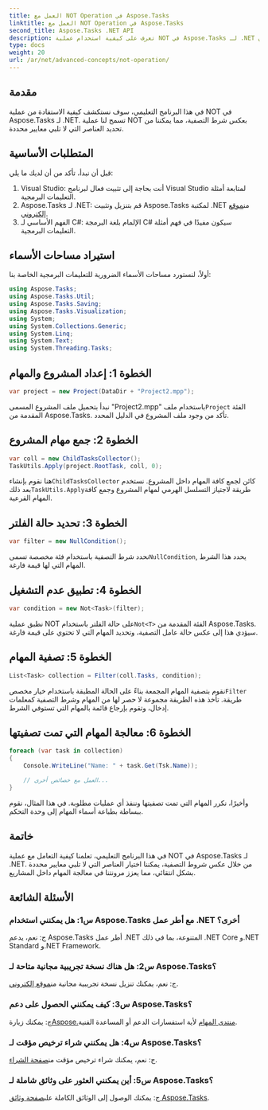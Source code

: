 ```yaml
---
title: العمل مع NOT Operation في Aspose.Tasks
linktitle: العمل مع NOT Operation في Aspose.Tasks
second_title: Aspose.Tasks .NET API
description: تعرف على كيفية استخدام عملية NOT في Aspose.Tasks لـ .NET لتصفية المهام بشكل فعال. تعزيز قدرات إدارة المشروع الخاص بك الآن.
type: docs
weight: 20
url: /ar/net/advanced-concepts/not-operation/
---
```

## مقدمة

في هذا البرنامج التعليمي، سوف نستكشف كيفية الاستفادة من عملية NOT في Aspose.Tasks لـ .NET. تسمح لنا عملية NOT بعكس شرط التصفية، مما يمكننا من تحديد العناصر التي لا تلبي معايير محددة.

## المتطلبات الأساسية

قبل أن نبدأ، تأكد من أن لديك ما يلي:

1. Visual Studio: أنت بحاجة إلى تثبيت فعال لبرنامج Visual Studio لمتابعة أمثلة التعليمات البرمجية.
2.  Aspose.Tasks لـ .NET: قم بتنزيل وتثبيت Aspose.Tasks لمكتبة .NET من[موقع إلكتروني](https://releases.aspose.com/tasks/net/).
3. الفهم الأساسي لـ C#: الإلمام بلغة البرمجة C# سيكون مفيدًا في فهم أمثلة التعليمات البرمجية.

## استيراد مساحات الأسماء

أولاً، لنستورد مساحات الأسماء الضرورية للتعليمات البرمجية الخاصة بنا:

```csharp
using Aspose.Tasks;
using Aspose.Tasks.Util;
using Aspose.Tasks.Saving;
using Aspose.Tasks.Visualization;
using System;
using System.Collections.Generic;
using System.Linq;
using System.Text;
using System.Threading.Tasks;
```

## الخطوة 1: إعداد المشروع والمهام

```csharp
var project = new Project(DataDir + "Project2.mpp");
```

 نبدأ بتحميل ملف المشروع المسمى "Project2.mpp" باستخدام ملف`Project` الفئة المقدمة من Aspose.Tasks. تأكد من وجود ملف المشروع في الدليل المحدد.

## الخطوة 2: جمع مهام المشروع

```csharp
var coll = new ChildTasksCollector();
TaskUtils.Apply(project.RootTask, coll, 0);
```

 هنا نقوم بإنشاء`ChildTasksCollector` كائن لجمع كافة المهام داخل المشروع. نستخدم بعد ذلك`TaskUtils.Apply`طريقة لاجتياز التسلسل الهرمي لمهام المشروع وجمع كافة المهام الفرعية.

## الخطوة 3: تحديد حالة الفلتر

```csharp
var filter = new NullCondition();
```

 نحدد شرط التصفية باستخدام فئة مخصصة تسمى`NullCondition`, يحدد هذا الشرط المهام التي لها قيمة فارغة.

## الخطوة 4: تطبيق عدم التشغيل

```csharp
var condition = new Not<Task>(filter);
```

 نطبق عملية NOT على حالة الفلتر باستخدام`Not<T>` الفئة المقدمة من Aspose.Tasks. سيؤدي هذا إلى عكس حالة عامل التصفية، وتحديد المهام التي لا تحتوي على قيمة فارغة.

## الخطوة 5: تصفية المهام

```csharp
List<Task> collection = Filter(coll.Tasks, condition);
```

 نقوم بتصفية المهام المجمعة بناءً على الحالة المطبقة باستخدام خيار مخصص`Filter` طريقة. تأخذ هذه الطريقة مجموعة لا حصر لها من المهام وشرط التصفية كمعلمات إدخال، وتقوم بإرجاع قائمة بالمهام التي تستوفي الشرط.

## الخطوة 6: معالجة المهام التي تمت تصفيتها

```csharp
foreach (var task in collection)
{
    Console.WriteLine("Name: " + task.Get(Tsk.Name));

    // العمل مع خصائص أخرى...
}
```

وأخيرًا، نكرر المهام التي تمت تصفيتها وننفذ أي عمليات مطلوبة. في هذا المثال، نقوم ببساطة بطباعة أسماء المهام إلى وحدة التحكم.

## خاتمة

في هذا البرنامج التعليمي، تعلمنا كيفية التعامل مع عملية NOT في Aspose.Tasks لـ .NET. من خلال عكس شروط التصفية، يمكننا اختيار العناصر التي لا تلبي معايير محددة بشكل انتقائي، مما يعزز مرونتنا في معالجة المهام داخل المشاريع.

## الأسئلة الشائعة

### س1: هل يمكنني استخدام Aspose.Tasks مع أطر عمل .NET أخرى؟

ج: نعم، يدعم Aspose.Tasks أطر عمل .NET المتنوعة، بما في ذلك .NET Core و.NET Standard و.NET Framework.

### س2: هل هناك نسخة تجريبية مجانية متاحة لـ Aspose.Tasks؟

 ج: نعم، يمكنك تنزيل نسخة تجريبية مجانية من[موقع إلكتروني](https://releases.aspose.com/).

### س3: كيف يمكنني الحصول على دعم Aspose.Tasks؟

 ج: يمكنك زيارة[Aspose.منتدى المهام](https://forum.aspose.com/c/tasks/15) لأية استفسارات الدعم أو المساعدة الفنية.

### س4: هل يمكنني شراء ترخيص مؤقت لـ Aspose.Tasks؟

 ج: نعم، يمكنك شراء ترخيص مؤقت من[صفحة الشراء](https://purchase.aspose.com/temporary-license/).

### س5: أين يمكنني العثور على وثائق شاملة لـ Aspose.Tasks؟

 ج: يمكنك الوصول إلى الوثائق الكاملة على[صفحة وثائق Aspose.Tasks](https://reference.aspose.com/tasks/net/).